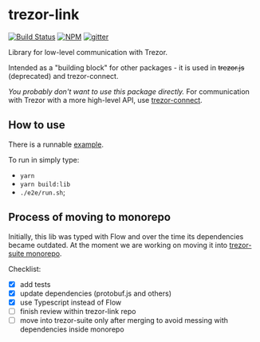 # trezor-link

[![Build Status](https://github.com/trezor/trezor-link/actions/workflows/tests.yml/badge.svg)](https://github.com/trezor/trezor-link/actions/workflows/tests.yml)
[![NPM](https://img.shields.io/npm/v/trezor-link.svg)](https://www.npmjs.org/package/trezor-link)
[![gitter](https://badges.gitter.im/trezor/community.svg)](https://gitter.im/trezor/community)

Library for low-level communication with Trezor.

Intended as a "building block" for other packages - it is used in ~~trezor.js~~ (deprecated) and trezor-connect.

*You probably don't want to use this package directly.* For communication with Trezor with a more high-level API, use [trezor-connect](https://github.com/trezor/connect).

## How to use

There is a runnable [example](https://github.com/trezor/trezor-link/blob/fixup-old-tests/e2e/tests/bridge.integration).

To run in simply type:
  - `yarn`
  - `yarn build:lib`
  - `./e2e/run.sh`;


## Process of moving to monorepo

Initially, this lib was typed with Flow and over the time its dependencies became outdated.
At the moment we are working on moving it into [trezor-suite monorepo](https://github.com/trezor/trezor-suite). 

Checklist: 
  
  - [x] add tests
  - [x] update dependencies (protobuf.js and others)
  - [x] use Typescript instead of Flow
  - [ ] finish review within trezor-link repo
  - [ ] move into trezor-suite only after merging to avoid messing with dependencies inside monorepo